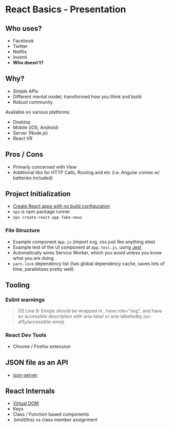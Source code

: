 # React Basics - Presentation

## Who uses?

- Facebook
- Twitter
- Netflix
- Inventi
- **Who doesn't?**

## Why?

- Simple APIs
- Different mental model, transformed how you think and build
- Robust community

Available on various platforms:
- Desktop
- Mobile (iOS, Android)
- Server (Node.js)
- React VR

## Pros / Cons
- Primarly concerned with View
- Additional libs for HTTP Calls, Routing and etc (i.e. Angular comes w/ batteries included)

## Project Initialization

- [Create React apps with no build configuration](https://github.com/facebook/create-react-app)
- `npx` is npm package runner
- `npx create-react-app fake-news`

### File Structure

- Example component `App.js` (import svg, css just like anything else)
- Example test of the UI component at `App.test.js`, using [Jest](https://jestjs.io/docs/en/tutorial-react)
- Automatically wires Service Worker, which you avoid unless you know what you are doing
- `yarn.lock` dependency list (has global dependency cache, saves lots of time, parallelizes pretty well)

## Tooling

### Eslint warnings

> [0]   Line 9:  Emojis should be wrapped in <span>, have role="img", and have an accessible description with aria-label or aria-labelledby  jsx-a11y/accessible-emoji

### React Dev Tools

- Chrome / Firefox extension

## JSON file as an API

- [json-server](https://github.com/typicode/json-server)

## React Internals

- [Virtual DOM](http://teropa.info/images/onchange_vdom_change.svg)
- Keys
- Class  / Function based components
- .bind(this) vs class member assignment
